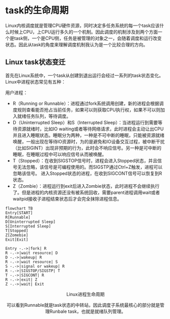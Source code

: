 # task的生命周期

Linux内核调度就是管理CPU硬件资源，同时决定多任务系统的每一个task应该什么时候上CPU，上CPU运行多久的一个机制。因此调度的机制涉及到两个方面一个是task侧，一个是CPU侧，任务是被管理的对象之一，会随着调度和运行改变状态。因此从task的角度来理解调度机制我认为是一个比较合理的方向。

## Linux task状态变迁

首先在Linux系统中，一个task从创建到退出运行会经过一系列的task状态变化。Linux中进程状态常见有五种：

用户进程：
* R（Running or Runnable）：进程通过fork系统调用创建，新的进程会根据调度规则查看能否抢占当前任务，如果可以则获取CPU执行权，如果不可以则加入就绪任务队列，等待调度。
* D（Uninterrupted Sleep）和S（Interrupted Sleep）：当进程运行到需要等待资源就绪时，比如IO waiting或者等待网络请求，此时进程会主动让出CPU 并且进入睡眠状态。睡眠分为两种，一种是不可中断的睡眠，只能被资源就绪唤醒，一般出现在等待IO资源时，为的是避免和IO设备交互过程，被中断干扰（比如SIGINT）出现非预期的行为，此时会不响应信号。另一种是可中断的睡眠，在睡眠过程中可以响应信号从而被唤醒。
* T（Stopped）：在收到SIGSTOP信号时，进程会进入Stopped状态，并且信号无法忽略，该信号是可编程使用的。而SIGSTP通过Ctrl+Z触发，进程可以忽略该信号。 进入Stopped状态的进程，在收到SIGCONT信号可以恢复到R状态。
* Z（Zombie）：进程运行到exit后进入Zombie状态，此时进程不会继续执行了。但是进程的内核资源还没有被系统回收，需要parent进程调用wait或者waitpid接收子进程结束状态后才会完全抹除进程信息。


```mermaid
flowchart TB
Entry[START]
R[Runnable]
D[Uninterrupted Sleep]
S[Interrupted Sleep]
T[Stopped]
Z[Zomebie]
Exit[Exit]

Entry -.->|fork| R
R -.->|wait resource| D
D -.->|wakeup| R
R -.->|wait resource| S
S -.->|signal or wakeup| R
R -.->|SIGSTOP/SIGSTP| T
T -.->|SIGCONT| R
R -.->|exit| Z
Z -.->|wait| Exit
```

<center> Linux进程生命周期<center>

可以看到Runnable就是task状态的中转站，因此调度子系统最核心的部分就是管理Runbale task，也就是就绪队列管理。
  


